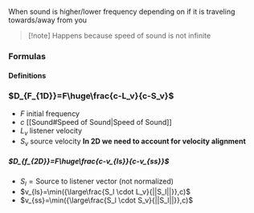 When sound is higher/lower frequency 
depending on if it is traveling towards/away from you
> [!note] Happens because speed of sound is not infinite
### Formulas
#### Definitions
### $D_{F_{1D}}=F\huge\frac{c-L_v}{c-S_v}$
- $F$ initial frequency
- $c$ [[Sound#Speed of Sound|Speed of Sound]]
- $L_v$ listener velocity
- $S_v$ source velocity
**In 2D we need to account for velocity alignment**
##### $D_{f_{2D}}=F\huge\frac{c-v_{ls}}{c-v_{ss}}$
- $S_l=\text{Source to listener vector (not normalized)}$
- $v_{ls}=\min({\large\frac{S_l \cdot L_v}{||S_l||}},c)$
- $v_{ss}=\min({\large\frac{S_l \cdot S_v}{||S_l||}},c)$

